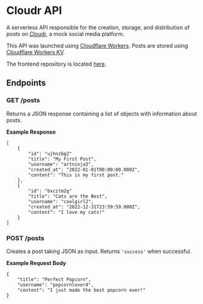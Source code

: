 # Cloudr API

A serverless API responsible for the creation, storage, and distribution of posts on [Cloudr](https://cloudr-frontend.pages.dev), a mock social media platform.

This API was launched using [Cloudflare Workers](https://workers.cloudflare.com/). Posts are stored using [Cloudflare Workers KV](https://www.cloudflare.com/products/workers-kv/).

The frontend repository is located [here](https://github.com/jjlock/cloudr-frontend).

## Endpoints

### GET /posts

Returns a JSON response containing a list of objects with information about posts.

**Example Response**
```
[
    {
        "id": "ujhnzbg2"
        "title": "My First Post",
        "username": "artninja3",
        "created_at": "2022-01-01T00:00:00.000Z",
        "content": "This is my first post."
    },
    {
        "id": "bxcitm2g"
        "title": "Cats are the Best",
        "username": "coolgirl2",
        "created_at": "2022-12-31T23:59:59.000Z",
        "content": "I love my cats!"
    }
]
```

### POST /posts

Creates a post taking JSON as input. Returns `'success'` when successful.

**Example Request Body**
```
{
    "title": "Perfect Popcorn",
    "username": "popcornlover4",
    "content": "I just made the best popcorn ever!"
}
```
